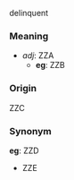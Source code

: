 delinquent
### Meaning
+ _adj_: ZZA
	+ __eg__: ZZB

### Origin

ZZC

### Synonym

__eg__: ZZD

+ ZZE


